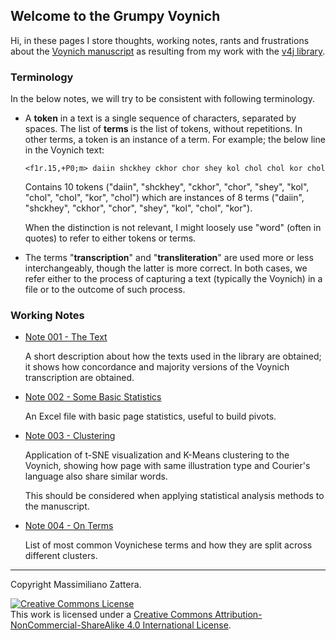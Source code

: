 ## Welcome to the Grumpy Voynich

Hi, in these pages I store thoughts, working notes, rants and frustrations about the [Voynich manuscript](https://en.wikipedia.org/wiki/Voynich_manuscript)
as resulting from my work with the [v4j library](https://github.com/mzattera/v4j).

### Terminology

In the below notes, we will try to be consistent with following terminology.

- A **token** in a text is a single sequence of characters, separated by spaces. The list of **terms** is the list of tokens, without repetitions.
In other terms, a token is an instance of a term. For example; the below line in the Voynich text:

  ```
  <f1r.15,+P0;m> daiin shckhey ckhor chor shey kol chol chol kor chol
  ```
  
  Contains 10 tokens ("daiin", "shckhey", "ckhor", "chor", "shey", "kol", "chol", "chol", "kor", "chol") which are instances of 
  8 terms ("daiin", "shckhey", "ckhor", "chor", "shey", "kol", "chol", "kor").
  
  When the distinction is not relevant, I might loosely use "word" (often in quotes) to refer to either tokens or terms. 

- The terms "**transcription**" and "**transliteration**" are used more or less interchangeably, though the latter is more correct.
In both cases, we refer either to the process of capturing a text (typically the Voynich) in a file or to the outcome of such process.

### Working Notes

- [Note 001 - The Text](./001)

  A short description about how the texts used in the library are obtained; it shows how concordance and majority
  versions of the Voynich transcription are obtained.
  
- [Note 002 - Some Basic Statistics](./002)

  An Excel file with basic page statistics, useful to build pivots.
  
- [Note 003 - Clustering](./003)

  Application of t-SNE visualization and K-Means clustering to the Voynich, showing how page with same illustration type and
  Courier's language also share similar words.
  
  This should be considered when applying statistical analysis methods to the manuscript.

- [Note 004 - On Terms](./004)

  List of most common Voynichese terms and how they are split across different clusters.

---

Copyright Massimiliano Zattera.

<a rel="license" href="http://creativecommons.org/licenses/by-nc-sa/4.0/"><img alt="Creative Commons License" style="border-width:0" src="https://i.creativecommons.org/l/by-nc-sa/4.0/88x31.png" /></a><br />This work is licensed under a <a rel="license" href="http://creativecommons.org/licenses/by-nc-sa/4.0/">Creative Commons Attribution-NonCommercial-ShareAlike 4.0 International License</a>.
